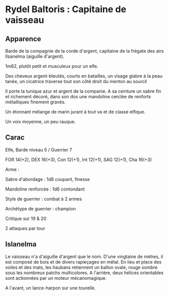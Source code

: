 Rydel Baltoris : Capitaine de vaisseau
======================================

Apparence
-------

Barde de la compagnie de la corde d'argent, capitaine de la frégate des airs Ilsanelma (aiguille d'argent).

1m62, plutôt petit et musculeux pour un elfe.

Des cheveux argent-bleutés, courts en batailles, un visage glabre à la peau tanée, un cicatrice traverse
tout son côté droit du menton au sourcil

Il porte la tunique azur et argent de la companie. A sa ceinture un sabre fin et richement décoré, 
dans son dos une mandoline cerclée de renforts métalliques finement gravés.

Un étonnant mélange de marin jurant à tout va et de classe elfique.

Un voix moyenne, un peu rauque.

Carac
----

Elfe, Barde niveau 5 / Guerrier 7

FOR 14(+2), DEX 16(+3), Con 12(+1), Int 12(+1), SAG 12(+1), Cha 16(+3)


Arme :

Sabre d'abordage : 1d8 coupant, finesse

Mandoline renforcée : 1d6 contondant

Style de guerrier : combat à 2 armes

Archétype de guerrier : champion

Critique sur 19 & 20

2 attaques par tour

Islanelma
---------

Le vaisseau n'a d'aiguille d'argent que le nom. D'une vingtaine de mètres, il est composé de bois et de divers rapieçages en métal.
En lieu et place des voiles et des mats, les haubans retiennent un ballon ovale, rouge sombre sous les nombreux patchs multicolores.
A l'arrière, deux hélices orientables sont actionnées par un moteur mécanomagique.

A l'avant, un lance-harpon sur une tourelle.
